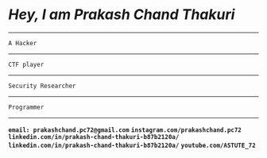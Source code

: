# ***_*Hey, I am Prakash Chand Thakuri*_***
__________________________________________________
    A Hacker 
---------------------------------------------
    CTF player 
----------------------------------------------
    Security Researcher 
 ---------------------------------
    Programmer

-------------------------------------------------
**`email: prakashchand.pc72@gmail.com`**
**`instagram.com/prakashchand.pc72`**
**`linkedin.com/in/prakash-chand-thakuri-b87b2120a/`**
**`linkedin.com/in/prakash-chand-thakuri-b87b2120a/`**
**`youtube.com/ASTUTE_72`**

